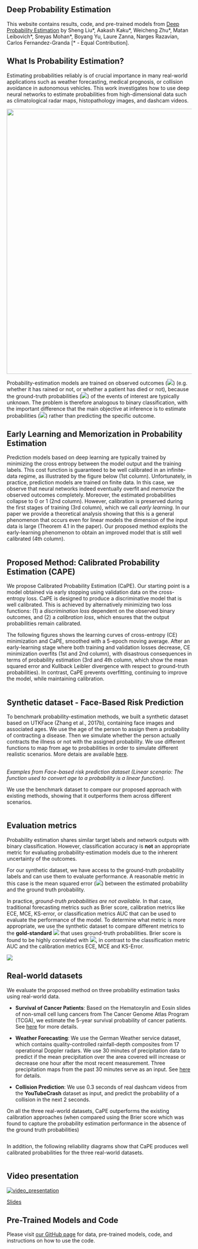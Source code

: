 ## Deep Probability Estimation

This website contains results, code, and pre-trained models from [Deep Probability Estimation](https://arxiv.org/abs/2111.10734) by Sheng Liu\*, Aakash Kaku\*, Weicheng Zhu\*, Matan Leibovich\*,  Sreyas Mohan\*, Boyang Yu, Laure Zanna, Narges Razavian, Carlos Fernandez-Granda [\* - Equal Contribution].

## What Is Probability Estimation?
Estimating probabilities reliably is of crucial importance in many real-world applications such as weather forecasting, medical prognosis, or collision avoidance in autonomous vehicles. This work investigates how to use deep neural networks to estimate probabilities from high-dimensional data such as climatological radar maps, histopathology images, and dashcam videos. 


<!-- ![website_image_2](https://user-images.githubusercontent.com/32464452/158398042-b6d0d993-3ea7-4a24-859f-bb45a00dec52.png) -->


<!-- ![website_image_2](https://github.com/jackzhu727/deep-probability-estimation/blob/main/docs/figs/fig1.png) -->
<img align="center" width="720" src="https://user-images.githubusercontent.com/32464452/158396497-98d4ac2a-8668-4700-8ff3-e3ec6611e892.png">

Probability-estimation models are trained on observed outcomes (<img src="https://latex.codecogs.com/gif.latex?y_i" />) (e.g. whether it has rained or not, or whether a patient has died or not), because the ground-truth probabilities (<img src="https://latex.codecogs.com/gif.latex?p_i" />) of the events of interest are typically unknown. The problem is therefore analogous to binary classification, with the important difference that the main objective at inference is to estimate probabilities (<img src="https://latex.codecogs.com/gif.latex?\hat{p}" />) rather than predicting the specific outcome.


## Early Learning and Memorization in Probability Estimation
Prediction models based on deep learning are typically trained by minimizing the cross entropy between the model output and the training labels. This cost function is  guaranteed to be well calibrated in an infinite-data regime, as illustrated by the figure below (1st column). Unfortunately, in practice, prediction models are trained on finite data. In this case, we observe that neural networks indeed eventually overfit and *memorize* the observed outcomes completely. Moreover, the estimated probabilities collapse to 0 or 1 (2nd column). However, calibration is preserved during the first stages of training (3rd column), which we call *early learning*. In our paper we provide a theoretical analysis showing that this is a general phenomenon that occurs even for linear models the dimension of the input data is large (Theorem 4.1 in the paper). Our proposed method exploits the early-learning phenomenon to obtain an improved model that is still well calibrated (4th column).

<p align="left">
  <img src="https://user-images.githubusercontent.com/32464452/144642950-e477d168-793a-4d9e-818a-5e4c65b637c6.png" alt>
</p>

## Proposed Method: Calibrated Probability Estimation (CAPE)
We propose Calibrated Probability Estimation (CaPE). Our starting point is a model obtained via early stopping using validation data on the cross-entropy loss. CaPE is designed to produce a discriminative model that is well calibrated. This is achieved by alternatively minimizing two loss functions: (1) a *discrimination loss* dependent on the observed binary outcomes, and (2) a *calibration loss*, which ensures that the output probabilities remain calibrated. 
    
The following figures shows the learning curves of cross-entropy (CE) minimization and CaPE, smoothed with a 5-epoch moving average. After an early-learning stage where both training and validation losses decrease, CE minimization overfits (1st and 2nd column), with disastrous consequences in terms of probability estimation (3rd and 4th column, which show the mean squared error and Kullback Leibler divergence with respect to ground-truth probabilities). In contrast, CaPE prevents overfitting, continuing to improve the model, while maintaining calibration.

<p align="left">
  <img src="https://user-images.githubusercontent.com/32464452/144643659-6537f6eb-ee52-46f5-ba0e-86e42dd90208.png" alt>
</p>


<!-- <p align="left">
  <img src="https://user-images.githubusercontent.com/32464452/144642950-e477d168-793a-4d9e-818a-5e4c65b637c6.png" alt>
  <em> <br /> When trained on infinite data (i.e. resampling outcome labels at each epoch according to ground-truth probabilities), models minimizing cross-entropy are well-calibrated (first column). The top row shows results for the synthetic Discrete scenario (top). The bottom row shows results for the Linear scenario (dashed line indicates perfect calibration). However, when trained on fixed observed outcomes, the model eventually overfits, and the probabilities collapse to either 0 or 1 (second column). This is mitigated via early stopping (i.e. selecting the model based on validation cross-entropy loss), which yields relatively good calibration (third column). The proposed Calibration Probability Estimation (CaPE) method exploits this to further improve the model discrimination while ensuring that the output remains well-calibrated.</em>
</p> -->


## Synthetic dataset - Face-Based Risk Prediction
To benchmark probability-estimation methods, we built a synthetic dataset based on UTKFace (Zhang et al., 2017b), containing face images and associated ages. We use the age of the person to assign them a probability of contracting a disease. Then we simulate whether the person actually contracts the illness or not with the assigned probability. We use different functions to map from age to probabilities in order to simulate different realistic scenarios. More detais are available [here](https://github.com/jackzhu727/deep-probability-estimation/tree/main/examples/UTKFace).
<p align="left">
  <img src="https://user-images.githubusercontent.com/32464452/158399694-386ff3ec-6464-4e0f-952f-21c954a953a9.PNG" alt>
  <em> <br /> Examples from Face-based risk prediction dataset (Linear scenario: The function used to convert age to a probability is a linear function).</em>
</p>
 
We use the benchmark dataset to compare our proposed approach with existing methods, showing that it outperforms them across different scenarios.

  <p align="left">
  <img src="https://user-images.githubusercontent.com/32464452/144645100-8beb337d-3457-46c5-acd7-b8f88b849b1c.png" alt>
</p>

## Evaluation metrics 
Probability estimation shares similar target labels and network outputs with binary classification. However, classification accuracy is __not__ an appropriate metric for evaluating probability-estimation models due to the inherent uncertainty of the outcomes. 

For our synthetic dataset, we have access to the ground-truth probability labels and can use them to evaluate performance. A reasonable metric in this case is the mean squared error (<img src="https://latex.codecogs.com/gif.latex?\text{MSE}_p" />) between the estimated probability and the ground truth probability.

In practice, *ground-truth probabilities are not available*. In that case, traditional forecasting metrics such as Brier score, calibration metrics like ECE, MCE, KS-error, or classification metrics AUC that can be used to evaluate the performance of the model. To determine what metric is more appropriate, we use the synthetic dataset to compare different metrics to the __gold-standard__  <img src="https://latex.codecogs.com/gif.latex?\text{MSE}_p" /> that uses ground-truth probabilities. Brier score is found to be highly correlated with <img src="https://latex.codecogs.com/gif.latex?\text{MSE}_p" />, in contrast to the classification metric AUC and the calibration metrics ECE, MCE and KS-Error.
<p align="left">
  <img src="https://user-images.githubusercontent.com/32464452/144640753-700c8858-09f1-4503-971f-aa73b0918c14.png" />
</p>

## Real-world datasets

We evaluate the proposed method on three probability estimation tasks using real-world data.

- **Survival of Cancer Patients**: Based on the Hematoxylin and Eosin slides of non-small cell lung cancers from The Cancer Genome Atlas Program (TCGA), we estimate the 5-year survival probability of cancer patients. See [here](https://github.com/jackzhu727/deep-probability-estimation/tree/main/examples/cancer_survival) for more details.

- **Weather Forecasting**: We use the German Weather service dataset, which contains quality-controlled rainfall-depth composites from 17 operational Doppler radars. We use 30 minutes of precipitation data to predict if the mean precipitation over the area covered will increase or decrease one hour after the most recent measurement. Three precipitation maps from the past 30 minutes serve as an input. See [here](https://github.com/jackzhu727/deep-probability-estimation/tree/main/examples/Weather_preidction) for details.

- **Collision Prediction**: We use 0.3 seconds of real dashcam videos from the __YouTubeCrash__ dataset as input, and predict the probability of a collision in the next 2 seconds.

On all the three real-world datasets, CaPE outperforms the existing calibration approaches (when compared using the Brier score which was found to capture the probability estimation performance in the absence of the ground truth probabilities)

<p align="left">
  <img src="https://user-images.githubusercontent.com/32464452/144646458-3b68b90d-0cca-46b7-89ab-ba5dfea4584c.png" alt>
</p>

In addition, the following reliability diagrams show that CaPE produces well calibrated probabilities for the three real-world datasets.

<p align="left">
  <img src="https://user-images.githubusercontent.com/32464452/144646569-53fb0e4b-9a14-45e2-a6f7-d6a203dcd89a.png" alt>

</p>

## Video presentation
[![video_presentation](https://user-images.githubusercontent.com/32464452/158455015-1af15b7e-136c-4ce5-96b7-2ad92c986b3f.PNG)](https://youtu.be/cM7I357nrpA?t=3701)

[Slides](https://github.com/jackzhu727/deep-probability-estimation/blob/main/docs/deep_probability_estimation.pdf)

## Pre-Trained Models and Code
Please visit [our GitHub page](https://github.com/jackzhu727/deep-probability-estimation/) for data, pre-trained models, code, and instructions on how to use the code. 
